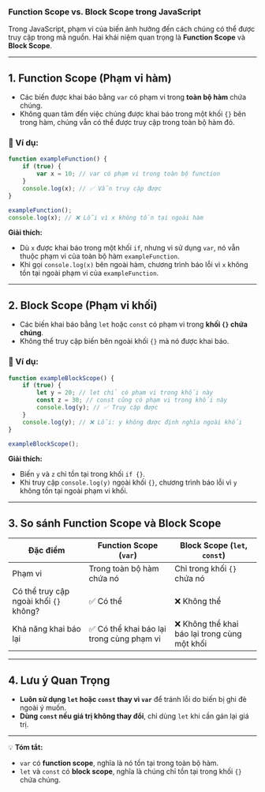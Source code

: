 ### Function Scope vs. Block Scope trong JavaScript

Trong JavaScript, phạm vi của biến ảnh hưởng đến cách chúng có thể được truy cập trong mã nguồn. Hai khái niệm quan trọng là **Function Scope** và **Block Scope**.

---

## **1. Function Scope (Phạm vi hàm)**

- Các biến được khai báo bằng `var` có phạm vi trong **toàn bộ hàm** chứa chúng.
- Không quan tâm đến việc chúng được khai báo trong một khối `{}` bên trong hàm, chúng vẫn có thể được truy cập trong toàn bộ hàm đó.

### 🔹 Ví dụ:

```javascript
function exampleFunction() {
    if (true) {
        var x = 10; // var có phạm vi trong toàn bộ function
    }
    console.log(x); // ✅ Vẫn truy cập được
}

exampleFunction();
console.log(x); // ❌ Lỗi vì x không tồn tại ngoài hàm
```

**Giải thích:**
- Dù `x` được khai báo trong một khối `if`, nhưng vì sử dụng `var`, nó vẫn thuộc phạm vi của toàn bộ hàm `exampleFunction`.
- Khi gọi `console.log(x)` bên ngoài hàm, chương trình báo lỗi vì `x` không tồn tại ngoài phạm vi của `exampleFunction`.

---

## **2. Block Scope (Phạm vi khối)**

- Các biến khai báo bằng `let` hoặc `const` có phạm vi trong **khối `{}` chứa chúng**.
- Không thể truy cập biến bên ngoài khối `{}` mà nó được khai báo.

### 🔹 Ví dụ:

```javascript
function exampleBlockScope() {
    if (true) {
        let y = 20; // let chỉ có phạm vi trong khối này
        const z = 30; // const cũng có phạm vi trong khối này
        console.log(y); // ✅ Truy cập được
    }
    console.log(y); // ❌ Lỗi: y không được định nghĩa ngoài khối
}

exampleBlockScope();
```

**Giải thích:**
- Biến `y` và `z` chỉ tồn tại trong khối `if {}`.
- Khi truy cập `console.log(y)` ngoài khối `{}`, chương trình báo lỗi vì `y` không tồn tại ngoài phạm vi khối.

---

## **3. So sánh Function Scope và Block Scope**

| Đặc điểm       | Function Scope (`var`) | Block Scope (`let`, `const`) |
|--------------|--------------------|--------------------|
| Phạm vi     | Trong toàn bộ hàm chứa nó | Chỉ trong khối `{}` chứa nó |
| Có thể truy cập ngoài khối `{}` không? | ✅ Có thể | ❌ Không thể |
| Khả năng khai báo lại | ✅ Có thể khai báo lại trong cùng phạm vi | ❌ Không thể khai báo lại trong cùng một khối |

---

## **4. Lưu ý Quan Trọng**

- **Luôn sử dụng `let` hoặc `const` thay vì `var`** để tránh lỗi do biến bị ghi đè ngoài ý muốn.
- **Dùng `const` nếu giá trị không thay đổi**, chỉ dùng `let` khi cần gán lại giá trị.

---

💡 **Tóm tắt:**  
- `var` có **function scope**, nghĩa là nó tồn tại trong toàn bộ hàm.
- `let` và `const` có **block scope**, nghĩa là chúng chỉ tồn tại trong khối `{}` chứa chúng.